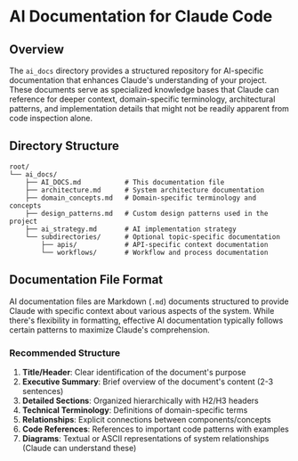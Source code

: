 # AI Documentation for Claude Code

## Overview

The `ai_docs` directory provides a structured repository for AI-specific documentation that enhances Claude's understanding of your project. These documents serve as specialized knowledge bases that Claude can reference for deeper context, domain-specific terminology, architectural patterns, and implementation details that might not be readily apparent from code inspection alone.

## Directory Structure

```
root/
└── ai_docs/
    ├── AI_DOCS.md           # This documentation file
    ├── architecture.md      # System architecture documentation
    ├── domain_concepts.md   # Domain-specific terminology and concepts
    ├── design_patterns.md   # Custom design patterns used in the project
    ├── ai_strategy.md       # AI implementation strategy
    └── subdirectories/      # Optional topic-specific documentation
        ├── apis/            # API-specific context documentation
        └── workflows/       # Workflow and process documentation
```

## Documentation File Format

AI documentation files are Markdown (`.md`) documents structured to provide Claude with specific context about various aspects of the system. While there's flexibility in formatting, effective AI documentation typically follows certain patterns to maximize Claude's comprehension.

### Recommended Structure

1. **Title/Header**: Clear identification of the document's purpose
2. **Executive Summary**: Brief overview of the document's content (2-3 sentences)
3. **Detailed Sections**: Organized hierarchically with H2/H3 headers
4. **Technical Terminology**: Definitions of domain-specific terms
5. **Relationships**: Explicit connections between components/concepts
6. **Code References**: References to important code patterns with examples
7. **Diagrams**: Textual or ASCII representations of system relationships (Claude can understand these)

